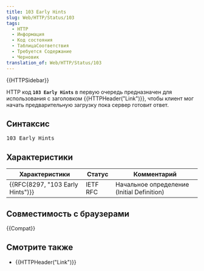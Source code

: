 ```yaml
---
title: 103 Early Hints
slug: Web/HTTP/Status/103
tags:
  - HTTP
  - Информация
  - Код состояния
  - ТаблицаСоответствия
  - Требуется Содержание
  - Черновик
translation_of: Web/HTTP/Status/103
---
```

<p>{{HTTPSidebar}}</p>

<p>HTTP код <strong><code>103 Early Hints</code></strong> в первую очередь предназначен для использования с заголовком {{HTTPHeader("Link")}}, чтобы клиент мог начать предварительную загрузку пока сервер готовит ответ.</p>

<h2 id="Синтаксис">Синтаксис</h2>

<pre class="syntaxbox">103 Early Hints</pre>

<h2 id="Характеристики">Характеристики</h2>

<table class="standard-table">
 <thead>
  <tr>
   <th scope="col">Характеристики</th>
   <th scope="col">Статус</th>
   <th scope="col">Комментарий</th>
  </tr>
 </thead>
 <tbody>
  <tr>
   <td>{{RFC(8297, "103 Early Hints")}}</td>
   <td>IETF RFC</td>
   <td>Начальное определение (Initial Definition)</td>
  </tr>
 </tbody>
</table>

<h2 id="Совместимость_с_браузерами">Совместимость с браузерами</h2>

<p>{{Compat}}</p>

<h2 id="Смотрите_также">Смотрите также</h2>

<ul>
 <li>{{HTTPHeader("Link")}}</li>
</ul>
